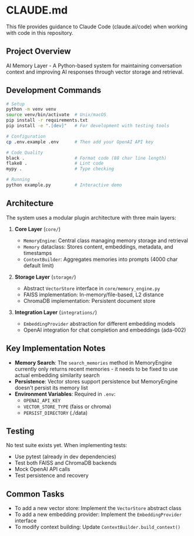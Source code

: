 # CLAUDE.md

This file provides guidance to Claude Code (claude.ai/code) when working with code in this repository.

## Project Overview

AI Memory Layer - A Python-based system for maintaining conversation context and improving AI responses through vector storage and retrieval.

## Development Commands

```bash
# Setup
python -m venv venv
source venv/bin/activate  # Unix/macOS
pip install -r requirements.txt
pip install -e ".[dev]"   # For development with testing tools

# Configuration
cp .env.example .env      # Then add your OpenAI API key

# Code Quality
black .                   # Format code (88 char line length)
flake8 .                  # Lint code
mypy .                    # Type checking

# Running
python example.py         # Interactive demo
```

## Architecture

The system uses a modular plugin architecture with three main layers:

1. **Core Layer** (`core/`)
   - `MemoryEngine`: Central class managing memory storage and retrieval
   - `Memory` dataclass: Stores content, embeddings, metadata, and timestamps
   - `ContextBuilder`: Aggregates memories into prompts (4000 char default limit)

2. **Storage Layer** (`storage/`)
   - Abstract `VectorStore` interface in `core/memory_engine.py`
   - FAISS implementation: In-memory/file-based, L2 distance
   - ChromaDB implementation: Persistent document store

3. **Integration Layer** (`integrations/`)
   - `EmbeddingProvider` abstraction for different embedding models
   - OpenAI integration for chat completion and embeddings (ada-002)

## Key Implementation Notes

- **Memory Search**: The `search_memories` method in MemoryEngine currently only returns recent memories - it needs to be fixed to use actual embedding similarity search
- **Persistence**: Vector stores support persistence but MemoryEngine doesn't persist its memory list
- **Environment Variables**: Required in `.env`:
  - `OPENAI_API_KEY`
  - `VECTOR_STORE_TYPE` (faiss or chroma)
  - `PERSIST_DIRECTORY` (./data)

## Testing

No test suite exists yet. When implementing tests:
- Use pytest (already in dev dependencies)
- Test both FAISS and ChromaDB backends
- Mock OpenAI API calls
- Test persistence and recovery

## Common Tasks

- To add a new vector store: Implement the `VectorStore` abstract class
- To add a new embedding provider: Implement the `EmbeddingProvider` interface
- To modify context building: Update `ContextBuilder.build_context()`